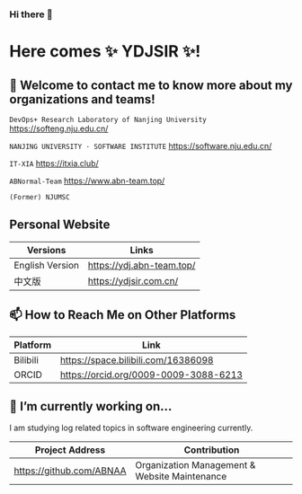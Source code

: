 ### Hi there 👋

# Here comes ✨ YDJSIR ✨!

## 💬 Welcome to contact me to know more about my organizations and teams!

`DevOps+ Research Laboratory of Nanjing University` https://softeng.nju.edu.cn/

`NANJING UNIVERSITY · SOFTWARE INSTITUTE` https://software.nju.edu.cn/

`IT-XIA` https://itxia.club/

`ABNormal-Team` https://www.abn-team.top/

`(Former) NJUMSC` 

## Personal Website

| Versions        | Links                      |
| --------------- | -------------------------- |
| English Version | https://ydj.abn-team.top/ |
| 中文版          | https://ydjsir.com.cn/ |

## 📫 How to Reach Me on Other Platforms

| Platform | Link                                  |
| -------- | ------------------------------------- |
| Bilibili | https://space.bilibili.com/16386098   |
| ORCID    | https://orcid.org/0009-0009-3088-6213 |

## 🌱 I’m currently working on...

I am studying log related topics in software engineering currently.

| Project Address          | Contribution                                  |
| ------------------------ | --------------------------------------------- |
| https://github.com/ABNAA | Organization Management & Website Maintenance |



<!--
**YDJSIR-NJU/YDJSIR-NJU** is a ✨ _special_ ✨ repository because its `README.md` (this file) appears on your GitHub profile.

Here are some ideas to get you started:

- 🔭 I’m currently working on ...
- 🌱 I’m currently learning ...
- 👯 I’m looking to collaborate on ...
- 🤔 I’m looking for help with ...
- 💬 Ask me about ...
- 📫 How to reach me: ...
- 😄 Pronouns: ...
- ⚡ Fun fact: ...
-->
